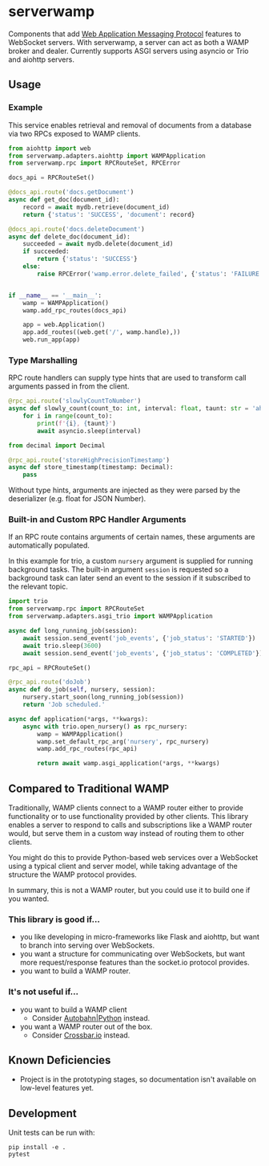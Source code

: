 # serverwamp
Components that add
[Web Application Messaging Protocol](https://wamp-proto.org/) features to
WebSocket servers. With serverwamp, a server can act as both a WAMP broker and
dealer. Currently supports ASGI servers using asyncio or Trio and aiohttp
servers.

## Usage
### Example
This service enables retrieval and removal of documents from a database via
two RPCs exposed to WAMP clients.
 
```python
from aiohttp import web
from serverwamp.adapters.aiohttp import WAMPApplication
from serverwamp.rpc import RPCRouteSet, RPCError

docs_api = RPCRouteSet()

@docs_api.route('docs.getDocument')
async def get_doc(document_id):
    record = await mydb.retrieve(document_id)
    return {'status': 'SUCCESS', 'document': record}

@docs_api.route('docs.deleteDocument')
async def delete_doc(document_id):
    succeeded = await mydb.delete(document_id)
    if succeeded:
        return {'status': 'SUCCESS'}
    else:
        raise RPCError('wamp.error.delete_failed', {'status': 'FAILURE'})


if __name__ == '__main__':
    wamp = WAMPApplication()
    wamp.add_rpc_routes(docs_api)

    app = web.Application()
    app.add_routes((web.get('/', wamp.handle),))
    web.run_app(app)
```
### Type Marshalling
RPC route handlers can supply type hints that are used to transform call
arguments passed in from the client.
```python
@rpc_api.route('slowlyCountToNumber')
async def slowly_count(count_to: int, interval: float, taunt: str = 'ah ah ah!'):
    for i in range(count_to):
        print(f'{i}, {taunt}')
        await asyncio.sleep(interval)
```
```python
from decimal import Decimal

@rpc_api.route('storeHighPrecisionTimestamp')
async def store_timestamp(timestamp: Decimal):
    pass
```
Without type hints, arguments are injected as they were parsed by the
deserializer (e.g. float for JSON Number).

### Built-in and Custom RPC Handler Arguments
If an RPC route contains arguments of certain names, these arguments are
automatically populated.

In this example for trio, a custom `nursery` argument is supplied for running
background tasks. The built-in argument `session` is requested so a background
task can later send an event to the session if it subscribed to the relevant
topic.

```python
import trio
from serverwamp.rpc import RPCRouteSet
from serverwamp.adapters.asgi_trio import WAMPApplication

async def long_running_job(session):
    await session.send_event('job_events', {'job_status': 'STARTED'})
    await trio.sleep(3600)
    await session.send_event('job_events', {'job_status': 'COMPLETED'})

rpc_api = RPCRouteSet()

@rpc_api.route('doJob')
async def do_job(self, nursery, session):
    nursery.start_soon(long_running_job(session))
    return 'Job scheduled.'

async def application(*args, **kwargs):
    async with trio.open_nursery() as rpc_nursery:
        wamp = WAMPApplication()
        wamp.set_default_rpc_arg('nursery', rpc_nursery)
        wamp.add_rpc_routes(rpc_api)

        return await wamp.asgi_application(*args, **kwargs)
```

## Compared to Traditional WAMP
Traditionally, WAMP clients connect to a WAMP router either to provide
functionality or to use functionality provided by other clients. This library
enables a server to respond to calls and subscriptions like a WAMP router
would, but serve them in a custom way instead of routing them to other clients.

You might do this to provide Python-based web services over a WebSocket using a
typical client and server model, while taking advantage of the structure the
WAMP protocol provides.

In summary, this is not a WAMP router, but you could use it to build one if you
wanted.

### This library is good if… 
* you like developing in micro-frameworks like Flask and
aiohttp, but want to branch into serving over WebSockets.
* you want a structure for communicating over WebSockets, but want more
request/response features than the socket.io protocol provides.
* you want to build a WAMP router.
### It's not useful if…
* you want to build a WAMP client
  * Consider [Autobahn|Python](https://autobahn.readthedocs.io/) instead.
* you want a WAMP router out of the box.
  * Consider [Crossbar.io](https://crossbar.io/) instead.

## Known Deficiencies
* Project is in the prototyping stages, so documentation isn't available on
low-level features yet.


## Development
Unit tests can be run with:

    pip install -e .
    pytest
